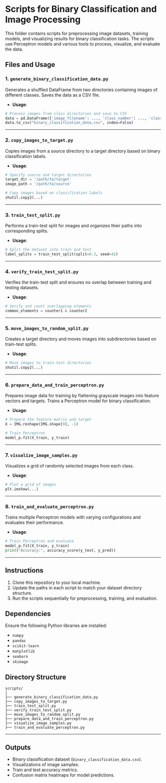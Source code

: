 
# Scripts for Binary Classification and Image Processing

This folder contains scripts for preprocessing image datasets, training models, and visualizing results for binary classification tasks. The scripts use Perceptron models and various tools to process, visualize, and evaluate the data.

## Files and Usage

### 1. `generate_binary_classification_data.py`
Generates a shuffled DataFrame from two directories containing images of different classes. Saves the data as a CSV file.

- **Usage**:
```python
# Process images from class directories and save to CSV
data = pd.DataFrame({'image_filename': ..., 'class_number': ..., 'class': ...})
data.to_csv("binary_classification_data.csv", index=False)
```

---

### 2. `copy_images_to_target.py`
Copies images from a source directory to a target directory based on binary classification labels.

- **Usage**:
```python
# Specify source and target directories
target_dir = '/path/to/target'
image_path = '/path/to/source'

# Copy images based on classification labels
shutil.copy2(...)
```

---

### 3. `train_test_split.py`
Performs a train-test split for images and organizes their paths into corresponding splits.

- **Usage**:
```python
# Split the dataset into train and test
label_splits = train_test_split(split=0.3, seed=42)
```

---

### 4. `verify_train_test_split.py`
Verifies the train-test split and ensures no overlap between training and testing datasets.

- **Usage**:
```python
# Verify and count overlapping elements
common_elements = counter1 & counter2
```

---

### 5. `move_images_to_random_split.py`
Creates a target directory and moves images into subdirectories based on train-test splits.

- **Usage**:
```python
# Move images to train-test directories
shutil.copy2(...)
```

---

### 6. `prepare_data_and_train_perceptron.py`
Prepares image data for training by flattening grayscale images into feature vectors and targets. Trains a Perceptron model for binary classification.

- **Usage**:
```python
# Prepare the feature matrix and target
X = IMG.reshape(IMG.shape[0], -1)

# Train Perceptron
model_p.fit(X_train, y_train)
```

---

### 7. `visualize_image_samples.py`
Visualizes a grid of randomly selected images from each class.

- **Usage**:
```python
# Plot a grid of images
plt.imshow(...)
```

---

### 8. `train_and_evaluate_perceptron.py`
Trains multiple Perceptron models with varying configurations and evaluates their performance.

- **Usage**:
```python
# Train Perceptron and evaluate
model_p.fit(X_train, y_train)
print("Accuracy:", accuracy_score(y_test, y_pred))
```

---

## Instructions
1. Clone this repository to your local machine.
2. Update the paths in each script to match your dataset directory structure.
3. Run the scripts sequentially for preprocessing, training, and evaluation.

## Dependencies
Ensure the following Python libraries are installed:
- `numpy`
- `pandas`
- `scikit-learn`
- `matplotlib`
- `seaborn`
- `skimage`

## Directory Structure
```
scripts/
│
├── generate_binary_classification_data.py
├── copy_images_to_target.py
├── train_test_split.py
├── verify_train_test_split.py
├── move_images_to_random_split.py
├── prepare_data_and_train_perceptron.py
├── visualize_image_samples.py
├── train_and_evaluate_perceptron.py
```

---

## Outputs
- Binary classification dataset (`binary_classification_data.csv`).
- Visualizations of image samples.
- Train and test accuracy metrics.
- Confusion matrix heatmaps for model predictions.

